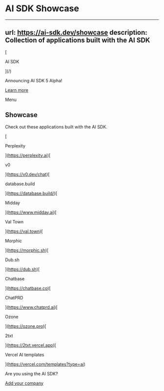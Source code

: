 # AI SDK Showcase


---
url: https://ai-sdk.dev/showcase
description: Collection of applications built with the AI SDK
---

[

AI SDK

](/)

Announcing AI SDK 5 Alpha!

[Learn more](https://ai-sdk.dev/docs/announcing-ai-sdk-5-alpha)

Menu


## Showcase


Check out these applications built with the AI SDK.

[

Perplexity

](https://perplexity.ai)[

v0

](https://v0.dev/chat)[

database.build

](https://database.build/)[

Midday

](https://www.midday.ai)[

Val Town

](https://val.town)[

Morphic

](https://morphic.sh)[

Dub.sh

](https://dub.sh)[

Chatbase

](https://chatbase.co)[

ChatPRD

](https://www.chatprd.ai)[

Ozone

](https://ozone.pro)[

2txt

](https://2txt.vercel.app)[

Vercel AI templates

](https://vercel.com/templates?type=ai)

Are you using the AI SDK?

[Add your company](https://github.com/vercel/ai/discussions/1914)

